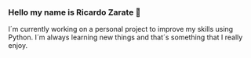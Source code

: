 ### Hello my name is Ricardo Zarate 👋

<!--
**RicardoLZG40/RicardoLZG40** is a ✨ _special_ ✨ repository because its `README.md` (this file) appears on your GitHub profile.

Here are some ideas to get you started:

- 🔭 I’m currently working on ...
- 🌱 I’m currently learning ...
- 👯 I’m looking to collaborate on ...
- 🤔 I’m looking for help with ...
- 💬 Ask me about ...
- 📫 How to reach me: ...
- 😄 Pronouns: ...
- ⚡ Fun fact: ...
-->

I´m currently working on a personal project to improve my skills using Python. I´m always learning new things and that´s something that I really enjoy.


